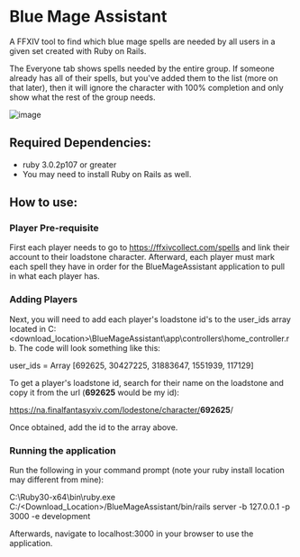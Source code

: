 <h1>Blue Mage Assistant</h1>

A FFXIV tool to find which blue mage spells are needed by all users in a given set created with Ruby on Rails.

The Everyone tab shows spells needed by the entire group. If someone already has all of their spells, but you've added them to the list (more on that later), then it will ignore the character with 100% completion and only show what the rest of the group needs.

![image](https://user-images.githubusercontent.com/10588570/234122013-48bced89-494f-4bbf-98e1-20831470ea68.png)

<h2>Required Dependencies:</h2>

<ul>
  <li>ruby 3.0.2p107 or greater</li>
  <li>You may need to install Ruby on Rails as well.</li>
</ul>

<h2>How to use:</h2>

<h3>Player Pre-requisite</h3>

First each player needs to go to https://ffxivcollect.com/spells and link their account to their loadstone character. Afterward, each player must mark each spell they have in order for the BlueMageAssistant application to pull in what each player has.

<h3>Adding Players</h3>

Next, you will need to add each player's loadstone id's to the user_ids array located in C:\<download_location>\BlueMageAssistant\app\controllers\home_controller.rb. The code will look something like this:

user_ids = Array [692625, 30427225, 31883647, 1551939, 117129]

To get a player's loadstone id, search for their name on the loadstone and copy it from the url (<b>692625</b> would be my id):

https://na.finalfantasyxiv.com/lodestone/character/<b>692625</b>/

Once obtained, add the id to the array above.

<h3>Running the application</h3>

Run the following in your command prompt (note your ruby install location may different from mine):

C:\Ruby30-x64\bin\ruby.exe C:/<Download_Location>/BlueMageAssistant/bin/rails server -b 127.0.0.1 -p 3000 -e development

Afterwards, navigate to localhost:3000 in your browser to use the application.
